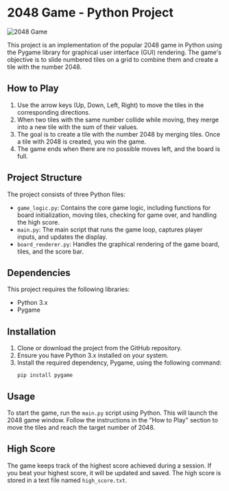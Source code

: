 # 2048 Game - Python Project

![2048 Game](https://i.imgur.com/UDpB33R.png)

This project is an implementation of the popular 2048 game in Python using the Pygame library for graphical user interface (GUI) rendering. The game's objective is to slide numbered tiles on a grid to combine them and create a tile with the number 2048.


## How to Play

1. Use the arrow keys (Up, Down, Left, Right) to move the tiles in the corresponding directions.
2. When two tiles with the same number collide while moving, they merge into a new tile with the sum of their values.
3. The goal is to create a tile with the number 2048 by merging tiles. Once a tile with 2048 is created, you win the game.
4. The game ends when there are no possible moves left, and the board is full.

## Project Structure

The project consists of three Python files:

- `game_logic.py`: Contains the core game logic, including functions for board initialization, moving tiles, checking for game over, and handling the high score.
- `main.py`: The main script that runs the game loop, captures player inputs, and updates the display.
- `board_renderer.py`: Handles the graphical rendering of the game board, tiles, and the score bar.

## Dependencies

This project requires the following libraries:

- Python 3.x
- Pygame

## Installation

1. Clone or download the project from the GitHub repository.
2. Ensure you have Python 3.x installed on your system.
3. Install the required dependency, Pygame, using the following command:
   ```
   pip install pygame
   ```

## Usage

To start the game, run the `main.py` script using Python. This will launch the 2048 game window. Follow the instructions in the "How to Play" section to move the tiles and reach the target number of 2048.

## High Score

The game keeps track of the highest score achieved during a session. If you beat your highest score, it will be updated and saved. The high score is stored in a text file named `high_score.txt`.